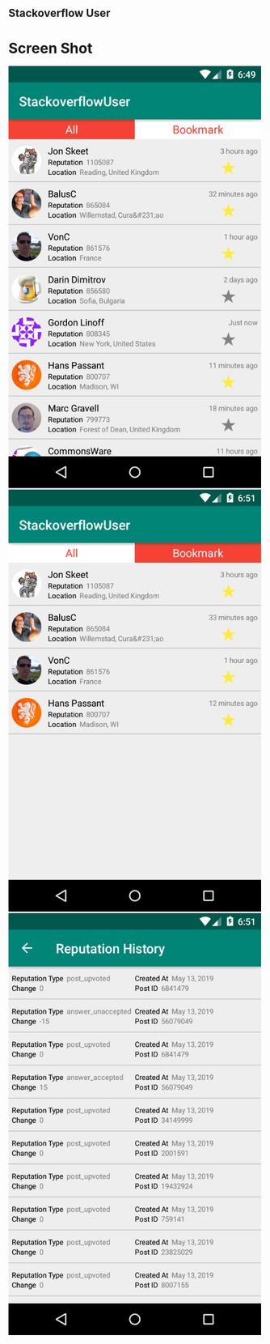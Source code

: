 ## Stackoverflow User

 # Screen Shot




<img src="https://github.com/dinhtho/StackOverflowUser/blob/master/screenshot0.png" width="500"/>
<img src="https://github.com/dinhtho/StackOverflowUser/blob/master/screenshot1.png" width="500"/>
<img src="https://github.com/dinhtho/StackOverflowUser/blob/master/screenshot2.png" width="500"/>
